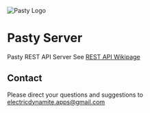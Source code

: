 ![Pasty Logo](https://pastyapp.org/images/Pasty_512x512.png)

Pasty Server
============

Pasty REST API Server
See [REST API Wikipage](https://github.com/ElectricDynamite/pasty-server/wiki/REST-API)

Contact
-------
Please direct your questions and suggestions to electricdynamite.apps@gmail.com
